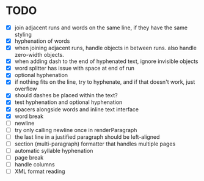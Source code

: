 # TODO

- [x] join adjacent runs and words on the same line, if they have the same styling
- [x] hyphenation of words
- [x] when joining adjacent runs, handle objects in between runs. also handle zero-width objects.
- [x] when adding dash to the end of hyphenated text, ignore invisible objects
- [x] word splitter has issue with space at end of run
- [x] optional hyphenation
- [x] if nothing fits on the line, try to hyphenate, and if that doesn't work, just overflow
- [x] should dashes be placed within the text?
- [x] test hyphenation and optional hyphenation
- [x] spacers alongside words and inline text interface
- [x] word break
- [ ] newline
- [ ] try only calling newline once in renderParagraph
- [ ] the last line in a justified paragraph should be left-aligned
- [ ] section (multi-paragraph) formatter that handles multiple pages
- [ ] automatic syllable hyphenation
- [ ] page break
- [ ] handle columns
- [ ] XML format reading
